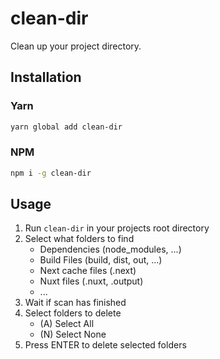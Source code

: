 # clean-dir

Clean up your project directory.

## Installation
### Yarn
```bash
yarn global add clean-dir
```

### NPM
```bash
npm i -g clean-dir
```

## Usage
1. Run `clean-dir` in your projects root directory
2. Select what folders to find
   - Dependencies (node_modules, ...)
   - Build Files (build, dist, out, ...)
   - Next cache files (.next)
   - Nuxt files (.nuxt, .output)
   - ...
3. Wait if scan has finished
4. Select folders to delete
   - (A) Select All
   - (N) Select None
5. Press ENTER to delete selected folders